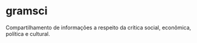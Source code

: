 # gramsci
Compartilhamento de informações a respeito da crítica social, econômica, política e cultural.
